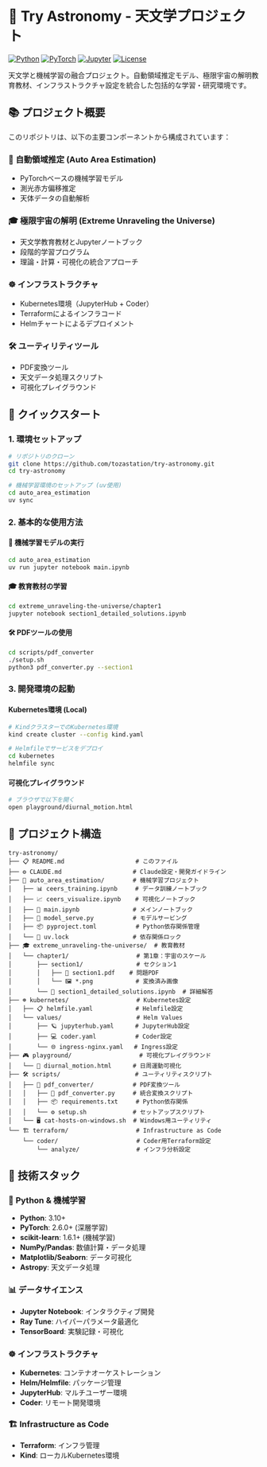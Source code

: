 # 🌌 Try Astronomy - 天文学プロジェクト

[![Python](https://img.shields.io/badge/python-3.10+-blue.svg)](https://www.python.org/downloads/)
[![PyTorch](https://img.shields.io/badge/PyTorch-2.6.0+-red.svg)](https://pytorch.org/)
[![Jupyter](https://img.shields.io/badge/Jupyter-Notebook-orange.svg)](https://jupyter.org/)
[![License](https://img.shields.io/badge/license-MIT-green.svg)](LICENSE)

天文学と機械学習の融合プロジェクト。自動領域推定モデル、極限宇宙の解明教育教材、インフラストラクチャ設定を統合した包括的な学習・研究環境です。

## 📚 プロジェクト概要

このリポジトリは、以下の主要コンポーネントから構成されています：

### 🔬 **自動領域推定 (Auto Area Estimation)**
- PyTorchベースの機械学習モデル
- 測光赤方偏移推定
- 天体データの自動解析

### 🎓 **極限宇宙の解明 (Extreme Unraveling the Universe)**
- 天文学教育教材とJupyterノートブック
- 段階的学習プログラム
- 理論・計算・可視化の統合アプローチ

### ☸️ **インフラストラクチャ**
- Kubernetes環境（JupyterHub + Coder）
- Terraformによるインフラコード
- Helmチャートによるデプロイメント

### 🛠️ **ユーティリティツール**
- PDF変換ツール
- 天文データ処理スクリプト
- 可視化プレイグラウンド

## 🚀 クイックスタート

### 1. 環境セットアップ

```bash
# リポジトリのクローン
git clone https://github.com/tozastation/try-astronomy.git
cd try-astronomy

# 機械学習環境のセットアップ (uv使用)
cd auto_area_estimation
uv sync
```

### 2. 基本的な使用方法

#### 🔬 機械学習モデルの実行

```bash
cd auto_area_estimation
uv run jupyter notebook main.ipynb
```

#### 🎓 教育教材の学習

```bash
cd extreme_unraveling-the-universe/chapter1
jupyter notebook section1_detailed_solutions.ipynb
```

#### 🛠️ PDFツールの使用

```bash
cd scripts/pdf_converter
./setup.sh
python3 pdf_converter.py --section1
```

### 3. 開発環境の起動

#### Kubernetes環境 (Local)

```bash
# KindクラスターでのKubernetes環境
kind create cluster --config kind.yaml

# Helmfileでサービスをデプロイ
cd kubernetes
helmfile sync
```

#### 可視化プレイグラウンド

```bash
# ブラウザで以下を開く
open playground/diurnal_motion.html
```

## 📁 プロジェクト構造

```
try-astronomy/
├── 📋 README.md                    # このファイル
├── ⚙️ CLAUDE.md                    # Claude設定・開発ガイドライン
├── 🤖 auto_area_estimation/        # 機械学習プロジェクト
│   ├── 📊 ceers_training.ipynb     # データ訓練ノートブック
│   ├── 📈 ceers_visualize.ipynb    # 可視化ノートブック
│   ├── 🎯 main.ipynb               # メインノートブック
│   ├── 🧮 model_serve.py           # モデルサービング
│   ├── 📦 pyproject.toml           # Python依存関係管理
│   └── 🔄 uv.lock                  # 依存関係ロック
├── 🎓 extreme_unraveling-the-universe/  # 教育教材
│   └── chapter1/                   # 第1章：宇宙のスケール
│       ├── section1/               # セクション1
│       │   ├── 📄 section1.pdf    # 問題PDF
│       │   └── 🖼️ *.png            # 変換済み画像
│       └── 📖 section1_detailed_solutions.ipynb  # 詳細解答
├── ☸️ kubernetes/                   # Kubernetes設定
│   ├── 📋 helmfile.yaml            # Helmfile設定
│   └── values/                     # Helm Values
│       ├── 🪐 jupyterhub.yaml      # JupyterHub設定
│       ├── 💻 coder.yaml           # Coder設定
│       └── 🌐 ingress-nginx.yaml   # Ingress設定
├── 🎮 playground/                   # 可視化プレイグラウンド
│   └── 🌅 diurnal_motion.html      # 日周運動可視化
├── 🛠️ scripts/                     # ユーティリティスクリプト
│   ├── 📄 pdf_converter/           # PDF変換ツール
│   │   ├── 🔧 pdf_converter.py     # 統合変換スクリプト
│   │   ├── 📦 requirements.txt     # Python依存関係
│   │   └── ⚙️ setup.sh             # セットアップスクリプト
│   └── 🖥️ cat-hosts-on-windows.sh  # Windows用ユーティリティ
└── 🏗️ terraform/                   # Infrastructure as Code
    └── coder/                      # Coder用Terraform設定
        └── analyze/                # インフラ分析設定
```

## 🔧 技術スタック

### 🐍 **Python & 機械学習**
- **Python**: 3.10+
- **PyTorch**: 2.6.0+ (深層学習)
- **scikit-learn**: 1.6.1+ (機械学習)
- **NumPy/Pandas**: 数値計算・データ処理
- **Matplotlib/Seaborn**: データ可視化
- **Astropy**: 天文データ処理

### 📊 **データサイエンス**
- **Jupyter Notebook**: インタラクティブ開発
- **Ray Tune**: ハイパーパラメータ最適化
- **TensorBoard**: 実験記録・可視化

### ☸️ **インフラストラクチャ**
- **Kubernetes**: コンテナオーケストレーション
- **Helm/Helmfile**: パッケージ管理
- **JupyterHub**: マルチユーザー環境
- **Coder**: リモート開発環境

### 🏗️ **Infrastructure as Code**
- **Terraform**: インフラ管理
- **Kind**: ローカルKubernetes環境
